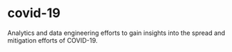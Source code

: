 # covid-19
Analytics and data engineering efforts to gain insights into the spread and mitigation efforts of COVID-19.
